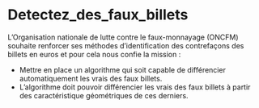 # Detectez_des_faux_billets

L’Organisation nationale de lutte contre le faux-monnayage (ONCFM) souhaite renforcer ses méthodes d’identification des contrefaçons des billets en euros et pour cela nous confie la mission :

- Mettre en place un algorithme qui soit capable de différencier automatiquement les vrais des faux billets.
- L’algorithme doit pouvoir différencier les vrais des faux billets à partir des caractéristique géométriques de ces derniers.
